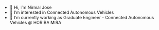 - 👋 Hi, I’m Nirmal Jose
- 👀 I’m interested in Connected Autonomous Vehicles
- 🌱 I’m currently working as Graduate Engineer - Connected Autonomous Vehicles @ HORIBA MIRA
